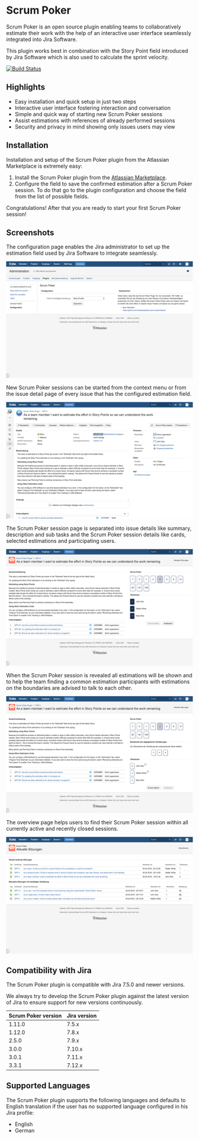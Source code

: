 # Scrum Poker

Scrum Poker is an open source plugin enabling teams to collaboratively estimate their work with the help of an interactive user interface seamlessly integrated into Jira Software.

This plugin works best in combination with the Story Point field introduced by Jira Software which is also used to calculate the sprint velocity.

[![Build Status](https://travis-ci.org/codescape/jira-scrum-poker.svg?branch=master)](https://travis-ci.org/codescape/jira-scrum-poker)

## Highlights

* Easy installation and quick setup in just two steps
* Interactive user interface fostering interaction and conversation
* Simple and quick way of starting new Scrum Poker sessions
* Assist estimations with references of already performed sessions
* Security and privacy in mind showing only issues users may view

## Installation

Installation and setup of the Scrum Poker plugin from the Atlassian Marketplace is extremely easy: 

1. Install the Scrum Poker plugin from the [Atlassian Marketplace](https://marketplace.atlassian.com/plugins/de.codescape.jira.plugins.scrum-poker).
1. Configure the field to save the confirmed estimation after a Scrum Poker session. To do that go to the plugin configuration and choose the field from the list of possible fields.  

Congratulations! After that you are ready to start your first Scrum Poker session!

## Screenshots

The configuration page enables the Jira administrator to set up the estimation field used by Jira Software to integrate seamlessly.

![Configuration](/etc/screenshots/scrum-poker-configuration.png)

New Scrum Poker sessions can be started from the context menu or from the issue detail page of every issue that has the configured estimation field.

![Start Scrum Poker session](/etc/screenshots/scrum-poker-start.png)

The Scrum Poker session page is separated into issue details like summary, description and sub tasks and the Scrum Poker session details like cards, selected estimations and participating users.   

![Providing estimates by all participants](/etc/screenshots/scrum-poker-session-hidden.png)

When the Scrum Poker session is revealed all estimations will be shown and to help the team finding a common estimation participants with estimations on the boundaries are advised to talk to each other.

![Discussion about the bandwidth of estimates](/etc/screenshots/scrum-poker-session-revealed.png)

The overview page helps users to find their Scrum Poker session within all currently active and recently closed sessions.

![Active sessions Overview](/etc/screenshots/scrum-poker-active-sessions.png)

## Compatibility with Jira

The Scrum Poker plugin is compatible with Jira 7.5.0 and newer versions.

We always try to develop the Scrum Poker plugin against the latest version of Jira to ensure support for new versions continuously.

| Scrum Poker version | Jira version |
|---------------------|--------------|
| 1.11.0              | 7.5.x        |
| 1.12.0              | 7.8.x        |
| 2.5.0               | 7.9.x        |
| 3.0.0               | 7.10.x       |
| 3.0.1               | 7.11.x       |
| 3.3.1               | 7.12.x       |

## Supported Languages

The Scrum Poker plugin supports the following languages and defaults to English translation if the user has no supported language configured in his Jira profile:

* English
* German
